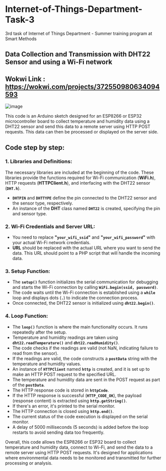 # Internet-of-Things-Department-Task-3
3rd task of Internet of Things Department - Summer training program at Smart Methods

## Data Collection and Transmission with DHT22 Sensor and using a Wi-Fi network

## Wokwi Link : https://wokwi.com/projects/372550980634094593

![image](https://github.com/H16Bw/Internet-of-Things-Department-Task-3/assets/139852537/6a10f492-1ca7-4d9a-8799-f5b8af0c3b6e)


This code is an Arduino sketch designed for an ESP8266 or ESP32 microcontroller board to collect temperature and humidity data using a DHT22 sensor and send this data to a remote server using HTTP POST requests. This data can then be processed or displayed on the server side.

## Code step by step:

### 1. **Libraries and Definitions:**
   The necessary libraries are included at the beginning of the code. These libraries provide the functions required for Wi-Fi communication (**WiFi.h**), HTTP requests (**HTTPClient.h**), and interfacing with the DHT22 sensor (**`DHT.h`**).
   
   - **`DHTPIN`** and **`DHTTYPE`** define the pin connected to the DHT22 sensor and the sensor type, respectively.
   - An instance of the **DHT** class named **`DHT22`** is created, specifying the pin and sensor type.

### 2. **Wi-Fi Credentials and Server URL:**
   - You need to replace **"`your_wifi_ssid`"** and **"`your_wifi_password`"** with your actual Wi-Fi network credentials.
   - **URL** should be replaced with the actual URL where you want to send the data. This URL should point to a PHP script that will handle the incoming data.

### 3. **Setup Function:**
   - The **`setup()`** function initializes the serial communication for debugging and starts the Wi-Fi connection by calling **`WiFi.begin(ssid, password)`**.
   - The code waits until the Wi-Fi connection is established using a **`while`** loop and displays dots (**`.`**) to indicate the connection process.
   - Once connected, the DHT22 sensor is initialized using **`dht22.begin()`**.

### 4. **Loop Function:**
   - The **`loop()`** function is where the main functionality occurs. It runs repeatedly after the setup.
   - Temperature and humidity readings are taken using **`dht22.readTemperature()`** and **`dht22.readHumidity()`**.
   - The code checks if the readings are valid (not NaN, indicating failure to read from the sensor).
   - If the readings are valid, the code constructs a **`postData`** string with the temperature and humidity values.
   - An instance of **`HTTPClient`** named **`http`** is created, and it is set up to make an HTTP POST request to the specified URL.
   - The temperature and humidity data are sent in the POST request as part of the **`postData`**.
   - The HTTP response code is stored in **`httpCode`**.
   - If the HTTP response is successful (**`HTTP_CODE_OK`**), the payload (response content) is extracted using **`http.getString()`**.
   - If there's an error, it's printed to the serial monitor.
   - The HTTP connection is closed using **`http.end()`**.
   - The current status of the code execution is displayed on the serial monitor.
   - A delay of 5000 milliseconds (5 seconds) is added before the loop restarts to avoid sending data too frequently.

Overall, this code allows the ESP8266 or ESP32 board to collect temperature and humidity data, connect to Wi-Fi, and send the data to a remote server using HTTP POST requests. It's designed for applications where environmental data needs to be monitored and transmitted for further processing or analysis.
